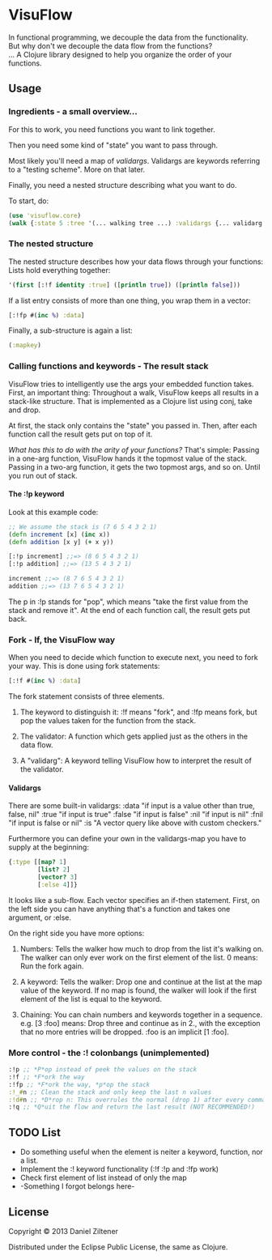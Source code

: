 # VisuFlow

In functional programming, we decouple the data from the functionality.  
But why don't we decouple the data flow from the functions?  
...
A Clojure library designed to help you organize the order of your functions.

## Usage

### Ingredients - a small overview...
For this to work, you need functions you want to link together.

Then you need some kind of "state" you want to pass through.

Most likely you'll need a map of *validargs*.
Validargs are keywords referring to a "testing scheme". More on that later.

Finally, you need a nested structure describing what you want to do.

To start, do:
```clojure
(use 'visuflow.core)
(walk {:state 5 :tree '(... walking tree ...) :validargs {... validarg map ...})
```

### The nested structure
The nested structure describes how your data flows through your functions:
Lists hold everything together:
```clojure
'(first [:!f identity :true] ([println true]) ([println false]))
```
If a list entry consists of more than one thing, you wrap them in a vector:
```clojure
[:!fp #(inc %) :data]
```
Finally, a sub-structure is again a list:
```clojure
(:mapkey)
```

### Calling functions and keywords - The result stack
VisuFlow tries to intelligently use the args your embedded function takes.
First, an important thing: Throughout a walk, VisuFlow keeps all results in a stack-like structure.
That is implemented as a Clojure list using conj, take and drop.

At first, the stack only contains the "state" you passed in. Then, after each function call
the result gets put on top of it.

*What has this to do with the arity of your functions?*
That's simple: Passing in a one-arg function, VisuFlow hands it the topmost value of the stack.
Passing in a two-arg function, it gets the two topmost args, and so on. Until you run out of stack.

#### The :!p keyword
Look at this example code:
```clojure
;; We assume the stack is (7 6 5 4 3 2 1)
(defn increment [x] (inc x))
(defn addition [x y] (+ x y))

[:!p increment] ;;=> (8 6 5 4 3 2 1)
[:!p addition] ;;=> (13 5 4 3 2 1)

increment ;;=> (8 7 6 5 4 3 2 1)
addition ;;=> (13 7 6 5 4 3 2 1)
```
The p in :!p stands for "pop", which means "take the first value from the stack and remove it".
At the end of each function call, the result gets put back.

### Fork - If, the VisuFlow way
When you need to decide which function to execute next, you need to fork your way.
This is done using fork statements:
```clojure
[:!f #(inc %) :data]
```
The fork statement consists of three elements.

1. The keyword to distinguish it: :!f means "fork", and :!fp means fork, but pop the values taken for the function from the stack.

2. The validator: A function which gets applied just as the others in the data flow.

3. A "validarg": A keyword telling VisuFlow how to interpret the result of the validator.

#### Validargs
There are some built-in validargs:
:data "if input is a value other than true, false, nil"
:true "if input is true"
:false "if input is false"
:nil "if input is nil"
:fnil "if input is false or nil"
:is "A vector query like above with custom checkers."	

Furthermore you can define your own in the validargs-map you have to supply at the beginning:
```clojure
{:type [[map? 1]
        [list? 2]
	    [vector? 3]
	    [:else 4]]}
```
It looks like a sub-flow. Each vector specifies an if-then statement.
First, on the left side you can have anything that's a function and takes one argument,
or :else.

On the right side you have more options:

1. Numbers: Tells the walker how much to drop from the list it's walking on. The walker can only ever work on the first element of the list. 0 means: Run the fork again.  

2. A keyword: Tells the walker: Drop one and continue at the list at the map value of the keyword.
If no map is found, the walker will look if the first element of the list is equal to the keyword.  

3. Chaining: You can chain numbers and keywords together in a sequence.
e.g. [3 :foo] means: Drop three and continue as in 2., with the exception that no more entries will be dropped. :foo is an implicit [1 :foo].  

### More control - the :! colonbangs (unimplemented)
```clojure
:!p ;; *P*op instead of peek the values on the stack
:!f ;; *F*ork the way
:!fp ;; *F*ork the way, *p*op the stack
:!_#n ;; Clean the stack and only keep the last n values
:!d#n ;; *D*rop n: This overrules the normal (drop 1) after every command
:!q ;; *Q*uit the flow and return the last result (NOT RECOMMENDED!)
```

## TODO List
* Do something useful when the element is neiter a keyword, function, nor a list.
* Implement the :! keyword functionality (:!f :!p and :!fp work)
* Check first element of list instead of only the map
* -Something I forgot belongs here-

## License

Copyright © 2013 Daniel Ziltener

Distributed under the Eclipse Public License, the same as Clojure.
